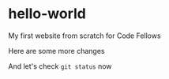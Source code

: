 # hello-world

My first website from scratch for Code Fellows

Here are some more changes

<!-- <p style="color: red;">Red text</p> -->

And let's check `git status` now
